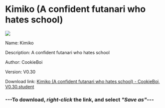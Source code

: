 # Kimiko (A confident futanari who hates school)

<img src = "https://raw.githubusercontent.com/Arbiter1223/Daigaku-Gurashi-Custom-Students/master/Students/Files/Kimiko%20(A%20confident%20futanari%20who%20hates%20school).png">

Name: Kimiko

Description: A confident futanari who hates school

Author: CookieBoi

Version: V0.30

Download link: <a href="https://raw.githubusercontent.com/Arbiter1223/Daigaku-Gurashi-Custom-Students/master/Students/Files/Kimiko%20(A%20confident%20futanari%20who%20hates%20school)%20-%20CookieBoi%2C%20V0.30.student">Kimiko (A confident futanari who hates school) - CookieBoi, V0.30.student</a>

### ---**To download, _right-click_ the link, and select _"Save as"_**---
